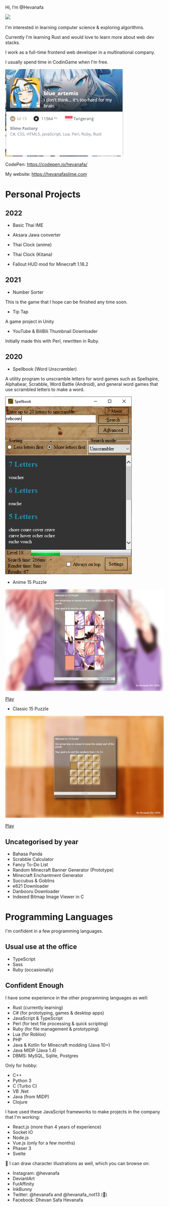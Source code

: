 Hi, I’m @Hevanafa

[![](https://visitcount.itsvg.in/api?id=Hevanafa&label=Page%20Views&color=7&icon=4&pretty=false)](https://visitcount.itsvg.in)

I'm interested in learning computer science & exploring algorithms.

Currently I'm learning Rust and would love to learn more about web dev stacks.

I work as a full-time frontend web developer in a multinational company.

I usually spend time in CodinGame when I'm free.

![](./codingame.png)

CodePen: https://codepen.io/hevanafa/

My website: https://hevanafaslime.com

# Personal Projects

## 2022

- Basic Thai IME

- Aksara Jawa converter

- Thai Clock (anime)

- Thai Clock (Kitana)

- Fallout HUD mod for Minecraft 1.18.2

## 2021

- Number Sorter

This is the game that I hope can be finished any time soon.

- Tip Tap

A game project in Unity

- YouTube & BiliBili Thumbnail Downloader

Initially made this with Perl, rewritten in Ruby.

## 2020

- Spellbook (Word Unscrambler)

A utility program to unscramble letters for word games such as Spellspire, Alphabear, Scrabble, Word Battle (Android), and general word games that use scrambled letters to make a word.

![Spellbook](./spellbook_preview.png)

- Anime 15 Puzzle

![anime 15 puzzle](./anime_15_puzzle.png)

[Play](https://codepen.io/hevanafa/pen/MWjoaVj)

- Classic 15 Puzzle

![classic 15 puzzle](./classic_15_puzzle.png)

[Play](https://codepen.io/hevanafa/pen/jOMmxKY)


## Uncategorised by year

- Bahasa Panda
- Scrabble Calculator
- Fancy To-Do List
- Random Minecraft Banner Generator (Prototype)
- Minecraft Enchantment Generator
- Succubus & Goblins
- e621 Downloader
- Danbooru Downloader
- Indexed Bitmap Image Viewer in C

# Programming Languages

I'm confident in a few programming languages.

## Usual use at the office
- TypeScript
- Sass
- Ruby (occasionally)

## Confident Enough

I have some experience in the other programming languages as well:

- Rust (currently learning)
- C# (for prototyping, games & desktop apps)
- JavaScript & TypeScript
- Perl (for text file processing & quick scripting)
- Ruby (for file management & prototyping)
- Lua (for Roblox)
- PHP
- Java & Kotlin for Minecraft modding (Java 10+)
- Java MIDP (Java 1.4)
- DBMS: MySQL, Sqlite, Postgres

Only for hobby:

- C++
- Python 3
- C (Turbo C)
- VB .Net
- Java (from MIDP)
- Clojure

I have used these JavaScript frameworks to make projects in the company that I'm working:

- React.js (more than 4 years of experience)
- Socket IO
- Node.js
- Vue.js (only for a few months)
- Phaser 3
- Svelte

🎨 I can draw character illustrations as well, which you can browse on:

- Instagram: @hevanafa
- DeviantArt
- FurAffinity
- InkBunny
- Twitter: @hevanafa and @hevanafa_not13 (🔞)
- Facebook: Dhevan Safa Hevanafa



<!---
Hevanafa/Hevanafa is a ✨ special ✨ repository because its `README.md` (this file) appears on your GitHub profile.
You can click the Preview link to take a look at your changes.
--->
